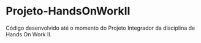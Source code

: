 # Projeto-HandsOnWorkII
Código desenvolvido até o momento do Projeto Integrador da disciplina de Hands On Work II.
